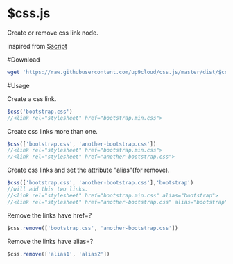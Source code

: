 $css.js
======

Create or remove css link node.

inspired from [$script]

#Download

```sh
wget 'https://raw.githubusercontent.com/up9cloud/css.js/master/dist/$css.min.js'
```

#Usage

Create a css link.
```js
$css('bootstrap.css')
//<link rel="stylesheet" href="bootstrap.min.css">
```

Create css links more than one.
```js
$css(['bootstrap.css', 'another-bootstrap.css'])
//<link rel="stylesheet" href="bootstrap.min.css">
//<link rel="stylesheet" href="another-bootstrap.css">
```

Create css links and set the attribute "alias"(for remove).
```js
$css(['bootstrap.css', 'another-bootstrap.css'],'bootstrap')
//will add this two links.
//<link rel="stylesheet" href="bootstrap.min.css" alias="bootstrap">
//<link rel="stylesheet" href="another-bootstrap.css" alias="bootstrap">
```

Remove the links have href=?
```js
$css.remove(['bootstrap.css', 'another-bootstrap.css'])
```

Remove the links have alias=?
```js
$css.remove(['alias1', 'alias2'])
```

[$script]:https://github.com/ded/script.js